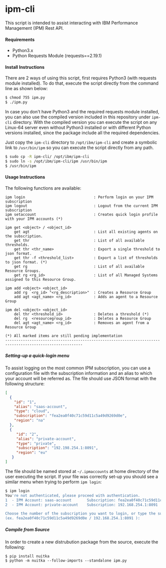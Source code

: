 # ipm-cli

This script is intended to assist interacting with IBM Performance Management (IPM) Rest API.

#### Requirements

- Python3.x
- Python Requests Module (requests==2.19.1)

#### Install Instructions

There are 2 ways of using this script, first requires Python3 (with requests module installed). To do that, execute the script directly from the command line as shown below: 

```bash
$ chmod 755 ipm.py
$ ./ipm.py
```

In case you don't have Python3 and the required requests module installed, you can also use the compiled version included in this repository under `ipm-cli` directory. With the compiled version you can execute the script on any Linux-64 server even without Python3 installed or with different Python versions installed, since the package include all the required dependencies.

Just copy the `ipm-cli` directory to `/opt/ibm/ipm-cli` and create a symbolic link to `/usr/bin/ipm` so you can execute the script directly from any path.

```bash
$ sudo cp -R ipm-cli/ /opt/ibm/ipm-cli
$ sudo ln -s /opt/ibm/ipm-cli/ipm /usr/bin/ipm
$ /usr/bin/ipm
```

#### Usage Instructions

The following functions are available:

```
ipm login                               : Perform login on your IPM subscription
ipm logout                              : Logout from the current IPM subscription
ipm setaccount                          : Creates quick login profile with your IPM accounts (*)

ipm get <object> / <object_id>
    get agt                             : List all existing agents on the subscription.
    get thr                             : List of all available thresholds.
    get thr <thr_name>                  : Export a single threshold to json format.
    get thr -f <threshold_list>         : Export a list of thresholds to json format. (*)
    get rg                              : List of all available Resource Groups.
    get rg <rg_id>                      : List of all Managed Systems assigned to this Resource Group.

ipm add <object> <object_id>
    add rg  <rg_id> "<rg_description>"  : Creates a Resource Group
    add agt <agt_name> <rg_id>          : Adds an agent to a Resource Group

ipm del <object> <object_id>
    del thr <threshold_id>              : Deletes a threshold (*)
    del rg  <resourcegroup_id>          : Deletes a Resource Group
    del agt <agt_name> <rg_id>          : Removes an agent from a Resource Group

(*) All marked items are still pending implementation
---------------------------------------------------------------------------------------------------------

```

##### Setting-up a quick-login menu

To assist logging on the most common IPM subscription, you can use a configuration file with the subscription information and an alias to which your account will be referred as. The file should use JSON format with the following structure:

```json
[
  {
    "id": "1",
    "alias": "saas-account",
    "type": "cloud",
    "subscription": "fea2ea0f40c71c59d11c5a49d9269d0e",
    "region": "na"
  },
  {
     "id": "2",
     "alias": "private-account",
     "type": "private",
     "subscription": "192.198.254.1:8091",
     "region": "eu"
   }
]

```

The file should be named stored at `~/.ipmaccounts` at home directory of the user executing the script. If your file was correctly set-up you should see a similar menu when trying to perform `ipm login`:

```bash
$ ipm login
You're not authenticated, please proceed with authentication.
1  - IPM Account: saas-account       Subscription: fea2ea0f40c71c59d11c5a49d9269d0e    Region: na
2  - IPM Account: private-account    Subscription: 192.168.254.1:8091                  Region: eu

Choose the number of the subscription you want to login, or type the subscription 
(ex. fea2ea0f40c71c59d11c5a49d9269d0e / 192.168.254.1:8091 ):
```

##### Compile from Source

In order to create a new distrubution package from the source, execute the following:

```
$ pip install nuitka
$ python -m nuitka --follow-imports --standalone ipm.py
```


